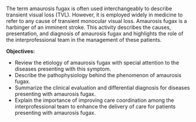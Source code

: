 The term amaurosis fugax is often used interchangeably to describe transient visual loss (TVL). However, it is employed widely in medicine to refer to any cause of transient monocular visual loss. Amaurosis fugax is a harbinger of an imminent stroke. This activity describes the causes, presentation, and diagnosis of amaurosis fugax and highlights the role of the interprofessional team in the management of these patients.

**Objectives:**
- Review the etiology of amaurosis fugax with special attention to the diseases presenting with this symptom.
- Describe the pathophysiology behind the phenomenon of amaurosis fugax.
- Summarize the clinical evaluation and differential diagnosis for diseases presenting with amaurosis fugax.
- Explain the importance of improving care coordination among the interprofessional team to enhance the delivery of care for patients presenting with amaurosis fugax.